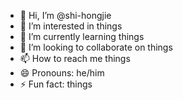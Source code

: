 - 👋 Hi, I’m @shi-hongjie
- 👀 I’m interested in things
- 🌱 I’m currently learning things
- 💞️ I’m looking to collaborate on things
- 📫 How to reach me things
- 😄 Pronouns: he/him
- ⚡ Fun fact: things

<!---
shi-hongjie/shi-hongjie is a ✨ special ✨ repository because its `README.md` (this file) appears on your GitHub profile.
You can click the Preview link to take a look at your changes.
--->

